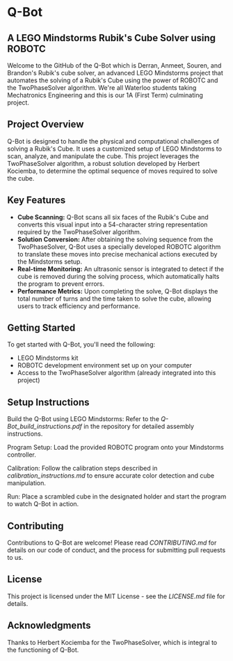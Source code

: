<!DOCTYPE html>
<html lang="en">
<body>
    <h1>Q-Bot</h1>
    <h2>A LEGO Mindstorms Rubik's Cube Solver using ROBOTC</h2>
    <p>Welcome to the GitHub of the Q-Bot which is Derran, Anmeet, Souren, and Brandon's Rubik's cube solver, an advanced LEGO Mindstorms project that automates the solving of a Rubik's Cube using the power of ROBOTC and the TwoPhaseSolver algorithm. We're all Waterloo students taking Mechatronics   Engineering and this is our 1A (First Term) culminating project.
    </p>

 <h2>Project Overview</h2>
    <p>Q-Bot is designed to handle the physical and computational challenges of solving a Rubik's Cube. It uses a customized setup of LEGO Mindstorms to scan, analyze, and manipulate the cube. This project leverages the TwoPhaseSolver algorithm, a robust solution developed by Herbert Kociemba, to determine the optimal sequence of moves required to solve the cube.</p>

  <h2>Key Features</h2>
    <ul>
        <li><strong>Cube Scanning:</strong> Q-Bot scans all six faces of the Rubik's Cube and converts this visual input into a 54-character string representation required by the TwoPhaseSolver algorithm.</li>
        <li><strong>Solution Conversion:</strong> After obtaining the solving sequence from the TwoPhaseSolver, Q-Bot uses a specially developed ROBOTC algorithm to translate these moves into precise mechanical actions executed by the Mindstorms setup.</li>
        <li><strong>Real-time Monitoring:</strong> An ultrasonic sensor is integrated to detect if the cube is removed during the solving process, which automatically halts the program to prevent errors.</li>
        <li><strong>Performance Metrics:</strong> Upon completing the solve, Q-Bot displays the total number of turns and the time taken to solve the cube, allowing users to track efficiency and performance.</li>
    </ul>

  <h2>Getting Started</h2>
    <p>To get started with Q-Bot, you'll need the following:</p>
    <ul>
        <li>LEGO Mindstorms kit</li>
        <li>ROBOTC development environment set up on your computer</li>
        <li>Access to the TwoPhaseSolver algorithm (already integrated into this project)</li>
    </ul>

   <h2>Setup Instructions</h2>
    <p>Build the Q-Bot using LEGO Mindstorms: Refer to the <em>Q-Bot_build_instructions.pdf</em> in the repository for detailed assembly instructions.</p>
    <p>Program Setup: Load the provided ROBOTC program onto your Mindstorms controller.</p>
    <p>Calibration: Follow the calibration steps described in <em>calibration_instructions.md</em> to ensure accurate color detection and cube manipulation.</p>
    <p>Run: Place a scrambled cube in the designated holder and start the program to watch Q-Bot in action.</p>

   <h2>Contributing</h2>
    <p>Contributions to Q-Bot are welcome! Please read <em>CONTRIBUTING.md</em> for details on our code of conduct, and the process for submitting pull requests to us.</p>

   <h2>License</h2>
    <p>This project is licensed under the MIT License - see the <em>LICENSE.md</em> file for details.</p>

   <h2>Acknowledgments</h2>
  <p>Thanks to Herbert Kociemba for the TwoPhaseSolver, which is integral to the functioning of Q-Bot.</p>
</body>
</html>
